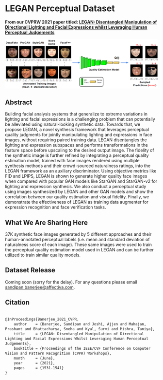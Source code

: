 # LEGAN Perceptual Dataset 

**From our CVPRW 2021 paper titled: [LEGAN: Disentangled Manipulation of Directional Lighting and Facial Expressions whilst Leveraging Human Perceptual Judgements](https://openaccess.thecvf.com/content/CVPR2021W/AMFG/papers/Banerjee_LEGAN_Disentangled_Manipulation_of_Directional_Lighting_and_Facial_Expressions_Whilst_CVPRW_2021_paper.pdf)**

![alt text](https://github.com/Affectiva/LEGAN_Perceptual_Dataset/blob/main/Quality_Framework_5.png)

## Abstract
Building facial analysis systems that generalize to extreme variations in lighting and facial expressions is a challenging problem that can potentially be alleviated using natural-looking synthetic data. Towards that, we propose LEGAN, a novel synthesis framework that leverages perceptual quality judgments for jointly manipulating lighting and expressions in face images, without requiring paired training data. LEGAN disentangles the lighting and expression subspaces and performs transformations in the feature space before upscaling to the desired output image. The fidelity of the synthetic image is further refined by integrating a perceptual quality estimation model, trained with face images rendered using multiple synthesis methods and their crowd-sourced naturalness ratings, into the LEGAN
framework as an auxiliary discriminator. Using objective metrics like FID and LPIPS, LEGAN is shown to generate higher quality face images when compared with popular GAN models like StarGAN and StarGAN-v2 for lighting and expression synthesis. We also conduct a perceptual study using images synthesized by LEGAN and other GAN models and show the correlation between our quality estimation and visual fidelity. Finally, we demonstrate the effectiveness of LEGAN as training data augmenter for expression recognition and face verification tasks.

## What We Are Sharing Here

37K synthetic face images generated by 5 different approaches and their human-annotated perceptual labels (i.e. mean and standard deviation of naturalness score of each image). These same images were used to train the perceptual quality estimation model used in LEGAN and can be further utilized to train similar quality models.

## Dataset Release

Coming soon (sorry for the delay). For any questions please email sandipan.banerjee@affectiva.com. 


## Citation

```

@InProceedings{Banerjee_2021_CVPR,
    author    = {Banerjee, Sandipan and Joshi, Ajjen and Mahajan, Prashant and Bhattacharya, Sneha and Kyal, Survi and Mishra, Taniya},
    title     = {LEGAN: Disentangled Manipulation of Directional Lighting and Facial Expressions Whilst Leveraging Human Perceptual Judgements},
    booktitle = {Proceedings of the IEEE/CVF Conference on Computer Vision and Pattern Recognition (CVPR) Workshops},
    month     = {June},
    year      = {2021},
    pages     = {1531-1541}
}

```
